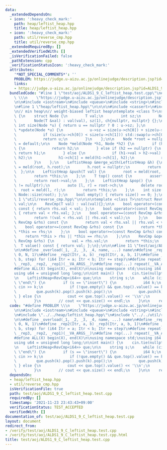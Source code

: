 ```yaml
---
data:
  _extendedDependsOn:
  - icon: ':heavy_check_mark:'
    path: heap/leftist_heap.hpp
    title: heap/leftist_heap.hpp
  - icon: ':heavy_check_mark:'
    path: util/reverse_cmp.hpp
    title: util/reverse_cmp.hpp
  _extendedRequiredBy: []
  _extendedVerifiedWith: []
  _isVerificationFailed: false
  _pathExtension: cpp
  _verificationStatusIcon: ':heavy_check_mark:'
  attributes:
    '*NOT_SPECIAL_COMMENTS*': ''
    PROBLEM: https://judge.u-aizu.ac.jp/onlinejudge/description.jsp?id=ALDS1_9_C
    links:
    - https://judge.u-aizu.ac.jp/onlinejudge/description.jsp?id=ALDS1_9_C
  bundledCode: "#line 1 \"test/aoj/ALDS1_9_C_leftist_heap.test.cpp\"\n#define PROBLEM\
    \ \\\n    \"https://judge.u-aizu.ac.jp/onlinejudge/description.jsp?id=ALDS1_9_C\"\
    \n\n#include <iostream>\n#include <queue>\n#include <string>\n#include <tuple>\n\
    \n#line 1 \"heap/leftist_heap.hpp\"\n\n\n\n#include <cassert>\n#include <utility>\n\
    \n// min heap\n// weight-biased leftist heap\ntemplate <class T>\nstruct LeftistHeap\
    \ {\n    struct Node {\n        T val;\n        int sz;\n        Node *ch[2];\n\
    \        Node(T &val) : val(val), sz(1), ch{nullptr, nullptr} {};\n        static\
    \ int size(Node *u) { return u == nullptr ? 0 : u->sz; };\n        static Node\
    \ *update(Node *u) {\n            u->sz = size(u->ch[0]) + size(u->ch[1]) + 1;\n\
    \            if (size(u->ch[0]) < size(u->ch[1])) std::swap(u->ch[0], u->ch[1]);\n\
    \            return u;\n        }\n    };\n\n    Node *root = nullptr;\n    LeftistHeap()\
    \ = default;\n\n    Node *meld(Node *h1, Node *h2) {\n        if (h1 == nullptr)\
    \ {\n            return h2;\n        } else if (h2 == nullptr) {\n           \
    \ return h1;\n        } else {\n            if (h1->val > h2->val) std::swap(h1,\
    \ h2);\n            h1->ch[1] = meld(h1->ch[1], h2);\n            return Node::update(h1);\n\
    \        }\n    };\n    LeftistHeap &merge_with(LeftistHeap &h) {\n        root\
    \ = meld(root, h.root);\n        h.root = nullptr;\n        return *this;\n  \
    \  };\n\n    LeftistHeap &push(T val) {\n        root = meld(root, new Node(val));\n\
    \        return *this;\n    };\n    T top() const {\n        assert(root != nullptr);\n\
    \        return root->val;\n    };\n    LeftistHeap &pop() {\n        assert(root\
    \ != nullptr);\n        auto [l, r] = root->ch;\n        delete root;\n      \
    \  root = meld(l, r);\n        return *this;\n    };\n    int size() { return\
    \ Node::size(root); };\n    bool empty() { return size() == 0; };\n};\n\n\n#line\
    \ 1 \"util/reverse_cmp.hpp\"\n\n\n\ntemplate <class T>\nstruct RevCmp {\n    T\
    \ val;\n\n    RevCmp(T val) : val(val){};\n\n    bool operator<(const RevCmp &rhs)\
    \ const { return rhs.val < val; };\n    bool operator>(const RevCmp &rhs) const\
    \ { return val < rhs.val; };\n    bool operator==(const RevCmp &rhs) const {\n\
    \        return !(val < rhs.val || rhs.val < val);\n    };\n    bool operator!=(const\
    \ RevCmp &rhs) const {\n        return val < rhs.val || rhs.val < val;\n    };\n\
    \    bool operator<=(const RevCmp &rhs) const {\n        return *this < rhs ||\
    \ *this == rhs;\n    };\n    bool operator>=(const RevCmp &rhs) const {\n    \
    \    return *this > rhs || *this == rhs;\n    };\n\n    RevCmp &operator=(const\
    \ RevCmp &rhs) {\n        val = rhs.val;\n        return *this;\n    };\n\n  \
    \  T value() const { return val; };\n};\n\n\n#line 11 \"test/aoj/ALDS1_9_C_leftist_heap.test.cpp\"\
    \n\n#define _overload(_1, _2, _3, _4, name, ...) name\n#define _rep1(Itr, N) _rep3(Itr,\
    \ 0, N, 1)\n#define _rep2(Itr, a, b) _rep3(Itr, a, b, 1)\n#define _rep3(Itr, a,\
    \ b, step) for (i64 Itr = a; Itr < b; Itr += step)\n#define repeat(...) _overload(__VA_ARGS__,\
    \ _rep3, _rep2, _rep1)(__VA_ARGS__)\n#define rep(...) repeat(__VA_ARGS__)\n\n\
    #define ALL(X) begin(X), end(X)\n\nusing namespace std;\nusing i64 = long long;\n\
    using u64 = unsigned long long;\n\nint main() {\n    cin.tie(nullptr);\n    ios::sync_with_stdio(false);\n\
    \n    LeftistHeap<RevCmp<i64>> que;\n\n    string s;\n    while (cin >> s, s !=\
    \ \"end\") {\n        if (s == \"insert\") {\n            i64 k;\n           \
    \ cin >> k;\n            if (!que.empty() && que.top().value() == k)\n       \
    \         que.push(k).pop().push(k).pop();\n            que.push(k);\n       \
    \ } else {\n            cout << que.top().value() << '\\n';\n            que.pop();\n\
    \        }\n        // cout << que.size() << endl;\n    }\n\n    return 0;\n}\n"
  code: "#define PROBLEM \\\n    \"https://judge.u-aizu.ac.jp/onlinejudge/description.jsp?id=ALDS1_9_C\"\
    \n\n#include <iostream>\n#include <queue>\n#include <string>\n#include <tuple>\n\
    \n#include \"../../heap/leftist_heap.hpp\"\n#include \"../../util/reverse_cmp.hpp\"\
    \n\n#define _overload(_1, _2, _3, _4, name, ...) name\n#define _rep1(Itr, N) _rep3(Itr,\
    \ 0, N, 1)\n#define _rep2(Itr, a, b) _rep3(Itr, a, b, 1)\n#define _rep3(Itr, a,\
    \ b, step) for (i64 Itr = a; Itr < b; Itr += step)\n#define repeat(...) _overload(__VA_ARGS__,\
    \ _rep3, _rep2, _rep1)(__VA_ARGS__)\n#define rep(...) repeat(__VA_ARGS__)\n\n\
    #define ALL(X) begin(X), end(X)\n\nusing namespace std;\nusing i64 = long long;\n\
    using u64 = unsigned long long;\n\nint main() {\n    cin.tie(nullptr);\n    ios::sync_with_stdio(false);\n\
    \n    LeftistHeap<RevCmp<i64>> que;\n\n    string s;\n    while (cin >> s, s !=\
    \ \"end\") {\n        if (s == \"insert\") {\n            i64 k;\n           \
    \ cin >> k;\n            if (!que.empty() && que.top().value() == k)\n       \
    \         que.push(k).pop().push(k).pop();\n            que.push(k);\n       \
    \ } else {\n            cout << que.top().value() << '\\n';\n            que.pop();\n\
    \        }\n        // cout << que.size() << endl;\n    }\n\n    return 0;\n}"
  dependsOn:
  - heap/leftist_heap.hpp
  - util/reverse_cmp.hpp
  isVerificationFile: true
  path: test/aoj/ALDS1_9_C_leftist_heap.test.cpp
  requiredBy: []
  timestamp: '2021-11-23 23:43:43+09:00'
  verificationStatus: TEST_ACCEPTED
  verifiedWith: []
documentation_of: test/aoj/ALDS1_9_C_leftist_heap.test.cpp
layout: document
redirect_from:
- /verify/test/aoj/ALDS1_9_C_leftist_heap.test.cpp
- /verify/test/aoj/ALDS1_9_C_leftist_heap.test.cpp.html
title: test/aoj/ALDS1_9_C_leftist_heap.test.cpp
---
```

